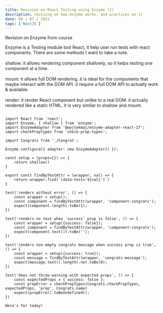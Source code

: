 ```yaml
---
title: Revision on React Testing using Enzyme (1)
description: revising on how enzyme works, and practices on it
date: 08 / 07 / 2021
tags: ['NextJS']
---
```

Revision on Enzyme from course

Enzyme is a Testing module tool React, 
it help user run tests with react components.
There are some methods I want to take a note.<br/><br/>
shallow: it allows rendering component shallowly, so it helps testing one component at a time.<br/><br/>
mount: it allows full DOM rendering. it is ideal for the components that maybe interact with the DOM API.
it require a full DOM API to actually work & available.<br/><br/>
render: it render React component but unlike to a real DOM.
it actually rendered like a static HTML.
it is very similar to shallow and mount. 

<pre class="language-jsx" ><code>
import React from 'react';
import Enzyme, { shallow } from 'enzyme';
import EnzymeAdapter from '@wojtekmaj/enzyme-adapter-react-17';
import checkPropTypes from 'check-prop-types';

import Congrats from './Congrat';

Enzyme.configure({ adapter: new EnzymeAdapter() });

const setup = (props={}) => {
    return shallow(<Congrats {...props} />)
}

export const findByTestAttr = (wrapper, val) => {
    return wrapper.find(`[data-test='${val}']`)
}

test('renders without error', () => {
    const wrapper = setup();
    const component = findByTestAttr(wrapper, 'component-congrats');
    expect(component.length).toBe(1);
})

test('renders no text when `success` prop is false', () => {
    const wrapper = setup({success: false});
    const component = findByTestAttr(wrapper, 'component-congrats');
    expect(component.text()).toBe('');
})

test('renders non-empty congrats message when success prop is true', () => {
    const wrapper = setup({success: true});
    const message = findByTestAttr(wrapper, 'congrats-message');
    expect(message.text().length).not.toBe(0);
})

test('does not throw warning with expected props', () => {
    const expectedProps = { success: false };
    const propError = checkPropTypes(Congrats.checkPropTypes, expectedProps, 'prop', Congrats.name)
    expect(propError).toBeUndefined();
})

Here's for today!
